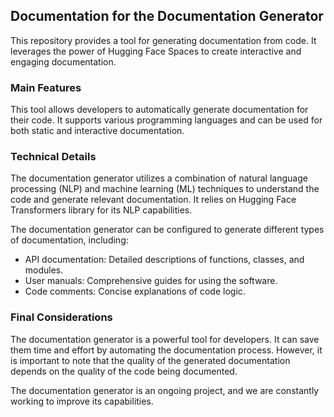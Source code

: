 ## Documentation for the Documentation Generator

This repository provides a tool for generating documentation from code. It leverages the power of Hugging Face Spaces to create interactive and engaging documentation.

### Main Features

This tool allows developers to automatically generate documentation for their code. It supports various programming languages and can be used for both static and interactive documentation.

### Technical Details

The documentation generator utilizes a combination of natural language processing (NLP) and machine learning (ML) techniques to understand the code and generate relevant documentation. It relies on Hugging Face Transformers library for its NLP capabilities.

The documentation generator can be configured to generate different types of documentation, including:

- API documentation: Detailed descriptions of functions, classes, and modules.
- User manuals: Comprehensive guides for using the software.
- Code comments: Concise explanations of code logic.

### Final Considerations

The documentation generator is a powerful tool for developers. It can save them time and effort by automating the documentation process. However, it is important to note that the quality of the generated documentation depends on the quality of the code being documented.

The documentation generator is an ongoing project, and we are constantly working to improve its capabilities.
